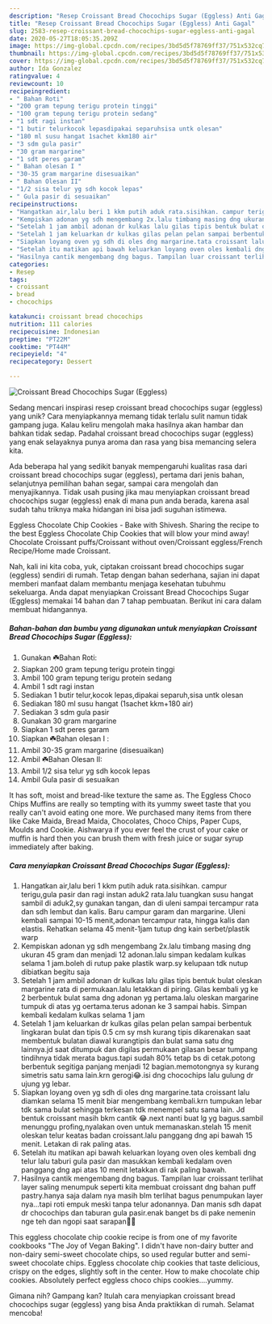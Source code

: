 ```yaml
---
description: "Resep Croissant Bread Chocochips Sugar (Eggless) Anti Gagal"
title: "Resep Croissant Bread Chocochips Sugar (Eggless) Anti Gagal"
slug: 2583-resep-croissant-bread-chocochips-sugar-eggless-anti-gagal
date: 2020-05-27T18:05:35.209Z
image: https://img-global.cpcdn.com/recipes/3bd5d5f78769ff37/751x532cq70/croissant-bread-chocochips-sugar-eggless-foto-resep-utama.jpg
thumbnail: https://img-global.cpcdn.com/recipes/3bd5d5f78769ff37/751x532cq70/croissant-bread-chocochips-sugar-eggless-foto-resep-utama.jpg
cover: https://img-global.cpcdn.com/recipes/3bd5d5f78769ff37/751x532cq70/croissant-bread-chocochips-sugar-eggless-foto-resep-utama.jpg
author: Ida Gonzalez
ratingvalue: 4
reviewcount: 10
recipeingredient:
- " Bahan Roti"
- "200 gram tepung terigu protein tinggi"
- "100 gram tepung terigu protein sedang"
- "1 sdt ragi instan"
- "1 butir telurkocok lepasdipakai separuhsisa untk olesan"
- "180 ml susu hangat 1sachet kkm180 air"
- "3 sdm gula pasir"
- "30 gram margarine"
- "1 sdt peres garam"
- " Bahan olesan I "
- "30-35 gram margarine disesuaikan"
- " Bahan Olesan II"
- "1/2 sisa telur yg sdh kocok lepas"
- " Gula pasir di sesuaikan"
recipeinstructions:
- "Hangatkan air,lalu beri 1 kkm putih aduk rata.sisihkan. campur terigu,gula pasir dan ragi instan aduk2 rata.lalu tuangkan susu hangat sambil di aduk2,sy gunakan tangan, dan di uleni sampai tercampur rata dan sdh lembut dan kalis. Baru campur garam dan margarine. Uleni kembali sampai 10-15 menit,adonan tercampur rata, hingga kalis dan elastis. Rehatkan selama 45 menit-1jam tutup dng kain serbet/plastik warp"
- "Kempiskan adonan yg sdh mengembang 2x.lalu timbang masing dng ukuran 45 gram dan menjadi 12 adonan.lalu simpan kedalam kulkas selama 1 jam.boleh di rutup pake plastik warp.sy kelupaan tdk nutup dibiatkan begitu saja"
- "Setelah 1 jam ambil adonan dr kulkas lalu gilas tipis bentuk bulat oleskan margarine rata di permukaan.lalu letakkan di piring. Gilas kembali yg ke 2 berbentuk bulat sama dng adonan yg pertama.lalu oleskan margarine tumpuk di atas yg oertama.terus adonan ke 3 sampai habis. Simpan kembali kedalam kulkas selama 1 jam"
- "Setelah 1 jam keluarkan dr kulkas gilas pelan pelan sampai berbentuk lingkaran bulat dan tipis 0.5 cm sy msh kurang tipis dikarenakan saat membentuk bulatan diawal kurangtipis dan bulat sama satu dng lainnya.jd saat ditumpuk dan digilas permukaan gilasan besar tumpang tindihnya tidak merata bagus.tapi sudah 80% tetap bs di cetak.potong berbentuk segitiga panjang menjadi 12 bagian.memotongnya sy kurang simetris satu sama lain.krn gerogi😂.isi dng chocochips lalu gulung dr ujung yg lebar."
- "Siapkan loyang oven yg sdh di oles dng margarine.tata croissant lalu diamkan selama 15 menit biar mengembang kembali.krn tumpukan lebar tdk sama bulat sehingga terkesan tdk menempel satu sama lain. Jd bentuk croissant masih bkm cantik 😂.next nanti buat lg yg bagus.sambil menunggu profing,nyalakan oven untuk memanaskan.stelah 15 menit oleskan telur keatas badan croissant.lalu panggang dng api bawah 15 menit. Letakan di rak paling atas."
- "Setelah itu matikan api bawah keluarkan loyang oven oles kembali dng telur lalu taburi gula pasir dan masukkan kembali kedalam oven panggang dng api atas 10 menit letakkan di rak paling bawah."
- "Hasilnya cantik mengembang dng bagus. Tampilan luar croissant terlihat layer saling menumpuk seperti kita membuat croissant dng bahan puff pastry.hanya saja dalam nya masih blm terlihat bagus penumpukan layer nya...tapi roti empuk meski tanpa telur adonannya. Dan manis sdh dapat dr chocochips dan taburan gula pasir.enak banget bs di pake nemenin nge teh dan ngopi saat sarapan💞😍"
categories:
- Resep
tags:
- croissant
- bread
- chocochips

katakunci: croissant bread chocochips 
nutrition: 111 calories
recipecuisine: Indonesian
preptime: "PT22M"
cooktime: "PT44M"
recipeyield: "4"
recipecategory: Dessert

---
```



![Croissant Bread Chocochips Sugar (Eggless)](https://img-global.cpcdn.com/recipes/3bd5d5f78769ff37/751x532cq70/croissant-bread-chocochips-sugar-eggless-foto-resep-utama.jpg)

Sedang mencari inspirasi resep croissant bread chocochips sugar (eggless) yang unik? Cara menyiapkannya memang tidak terlalu sulit namun tidak gampang juga. Kalau keliru mengolah maka hasilnya akan hambar dan bahkan tidak sedap. Padahal croissant bread chocochips sugar (eggless) yang enak selayaknya punya aroma dan rasa yang bisa memancing selera kita.

Ada beberapa hal yang sedikit banyak mempengaruhi kualitas rasa dari croissant bread chocochips sugar (eggless), pertama dari jenis bahan, selanjutnya pemilihan bahan segar, sampai cara mengolah dan menyajikannya. Tidak usah pusing jika mau menyiapkan croissant bread chocochips sugar (eggless) enak di mana pun anda berada, karena asal sudah tahu triknya maka hidangan ini bisa jadi suguhan istimewa.

Eggless Chocolate Chip Cookies - Bake with Shivesh. Sharing the recipe to the best Eggless Chocolate Chip Cookies that will blow your mind away! Chocolate Croissant puffs/Croissant without oven/Croissant eggless/French Recipe/Home made Croissant.


Nah, kali ini kita coba, yuk, ciptakan croissant bread chocochips sugar (eggless) sendiri di rumah. Tetap dengan bahan sederhana, sajian ini dapat memberi manfaat dalam membantu menjaga kesehatan tubuhmu sekeluarga. Anda dapat menyiapkan Croissant Bread Chocochips Sugar (Eggless) memakai 14 bahan dan 7 tahap pembuatan. Berikut ini cara dalam membuat hidangannya.

<!--inarticleads1-->

##### Bahan-bahan dan bumbu yang digunakan untuk menyiapkan Croissant Bread Chocochips Sugar (Eggless):

1. Gunakan  ☘️Bahan Roti:
1. Siapkan 200 gram tepung terigu protein tinggi
1. Ambil 100 gram tepung terigu protein sedang
1. Ambil 1 sdt ragi instan
1. Sediakan 1 butir telur,kocok lepas,dipakai separuh,sisa untk olesan
1. Sediakan 180 ml susu hangat (1sachet kkm+180 air)
1. Sediakan 3 sdm gula pasir
1. Gunakan 30 gram margarine
1. Siapkan 1 sdt peres garam
1. Siapkan  ☘️Bahan olesan I :
1. Ambil 30-35 gram margarine (disesuaikan)
1. Ambil  ☘️Bahan Olesan II:
1. Ambil 1/2 sisa telur yg sdh kocok lepas
1. Ambil  Gula pasir di sesuaikan


It has soft, moist and bread-like texture the same as. The Eggless Choco Chips Muffins are really so tempting with its yummy sweet taste that you really can&#39;t avoid eating one more. We purchased many items from there like Cake Maida, Bread Maida, Chocolates, Choco Chips, Paper Cups, Moulds and Cookie. Aishwarya if you ever feel the crust of your cake or muffin is hard then you can brush them with fresh juice or sugar syrup immediately after baking. 

<!--inarticleads2-->

##### Cara menyiapkan Croissant Bread Chocochips Sugar (Eggless):

1. Hangatkan air,lalu beri 1 kkm putih aduk rata.sisihkan. campur terigu,gula pasir dan ragi instan aduk2 rata.lalu tuangkan susu hangat sambil di aduk2,sy gunakan tangan, dan di uleni sampai tercampur rata dan sdh lembut dan kalis. Baru campur garam dan margarine. Uleni kembali sampai 10-15 menit,adonan tercampur rata, hingga kalis dan elastis. Rehatkan selama 45 menit-1jam tutup dng kain serbet/plastik warp
1. Kempiskan adonan yg sdh mengembang 2x.lalu timbang masing dng ukuran 45 gram dan menjadi 12 adonan.lalu simpan kedalam kulkas selama 1 jam.boleh di rutup pake plastik warp.sy kelupaan tdk nutup dibiatkan begitu saja
1. Setelah 1 jam ambil adonan dr kulkas lalu gilas tipis bentuk bulat oleskan margarine rata di permukaan.lalu letakkan di piring. Gilas kembali yg ke 2 berbentuk bulat sama dng adonan yg pertama.lalu oleskan margarine tumpuk di atas yg oertama.terus adonan ke 3 sampai habis. Simpan kembali kedalam kulkas selama 1 jam
1. Setelah 1 jam keluarkan dr kulkas gilas pelan pelan sampai berbentuk lingkaran bulat dan tipis 0.5 cm sy msh kurang tipis dikarenakan saat membentuk bulatan diawal kurangtipis dan bulat sama satu dng lainnya.jd saat ditumpuk dan digilas permukaan gilasan besar tumpang tindihnya tidak merata bagus.tapi sudah 80% tetap bs di cetak.potong berbentuk segitiga panjang menjadi 12 bagian.memotongnya sy kurang simetris satu sama lain.krn gerogi😂.isi dng chocochips lalu gulung dr ujung yg lebar.
1. Siapkan loyang oven yg sdh di oles dng margarine.tata croissant lalu diamkan selama 15 menit biar mengembang kembali.krn tumpukan lebar tdk sama bulat sehingga terkesan tdk menempel satu sama lain. Jd bentuk croissant masih bkm cantik 😂.next nanti buat lg yg bagus.sambil menunggu profing,nyalakan oven untuk memanaskan.stelah 15 menit oleskan telur keatas badan croissant.lalu panggang dng api bawah 15 menit. Letakan di rak paling atas.
1. Setelah itu matikan api bawah keluarkan loyang oven oles kembali dng telur lalu taburi gula pasir dan masukkan kembali kedalam oven panggang dng api atas 10 menit letakkan di rak paling bawah.
1. Hasilnya cantik mengembang dng bagus. Tampilan luar croissant terlihat layer saling menumpuk seperti kita membuat croissant dng bahan puff pastry.hanya saja dalam nya masih blm terlihat bagus penumpukan layer nya...tapi roti empuk meski tanpa telur adonannya. Dan manis sdh dapat dr chocochips dan taburan gula pasir.enak banget bs di pake nemenin nge teh dan ngopi saat sarapan💞😍


This eggless chocolate chip cookie recipe is from one of my favorite cookbooks &#34;The Joy of Vegan Baking&#34;. I didn&#39;t have non-dairy butter and non-dairy semi-sweet chocolate chips, so used regular butter and semi-sweet chocolate chips. Eggless chocolate chip cookies that taste delicious, crispy on the edges, slightly soft in the center. How to make chocolate chip cookies. Absolutely perfect eggless choco chips cookies….yummy. 

Gimana nih? Gampang kan? Itulah cara menyiapkan croissant bread chocochips sugar (eggless) yang bisa Anda praktikkan di rumah. Selamat mencoba!
